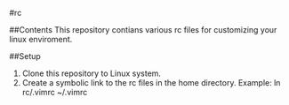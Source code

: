 #rc

##Contents
This repository contians various rc files for customizing your linux enviroment.

##Setup
1. Clone this repository to Linux system.
2. Create a symbolic link to the rc files in the home directory.
Example: ln rc/.vimrc ~/.vimrc
